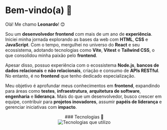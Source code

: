# Bem-vindo(a) 👋



Olá! Me chamo **Leonardo**! 😊

Sou um **desenvolvedor frontend** com mais de um ano de **experiência**. Iniciei minha jornada explorando as bases da web com **HTML**, **CSS** e **JavaScript**. Com o tempo, mergulhei no universo do **React** e seu ecossistema, adotando tecnologias como **Vite**, **Vitest** e **Tailwind CSS**, o que consolidou minha paixão pelo **frontend**.

Apesar disso, possuo experiência com o ecossistema **Node.js**, **bancos de dados relacionais** e **não relacionais**, criação e consumo de **APIs RESTful**. No entanto, é no **frontend** que tenho dedicado especialização.

Meu objetivo é aprofundar meus conhecimentos em **frontend**, expandindo para áreas como **testes**, **infraestrutura**, **arquitetura de software**, **engenharia** e **liderança**. Mais do que um desenvolvedor, busco crescer em equipe, contribuir para **projetos inovadores**, assumir **papéis de liderança** e gerenciar iniciativas com **impacto**.


 <div align="center">
  ### Tecnologias 🚀
  </div>
<div align="center">
  <img src="https://skillicons.dev/icons?i=react,js,ts,tailwind,html,css,mongodb,postgres,nodejs,windows,linux&perline=15" alt="Tecnologias que utilizo" />
</div>
